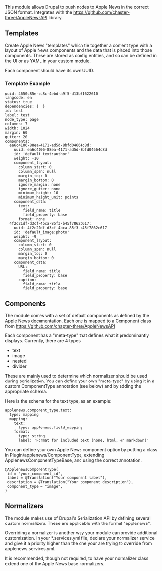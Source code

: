 This module allows Drupal to push nodes to Apple News in the correct
JSON format. Integrates with the 
https://github.com/chapter-three/AppleNewsAPI library.

## Templates

Create Apple News "templates" which tie together a content type with a
layout of Apple News components and the data that is placed into those
components. These are stored as config entities, and so can be defined
in the UI or as YAML in your custom module.

Each component should have its own UUID.

### Template Example

```
uuid: 4650c85e-ec8c-4ebd-a9f5-d13b61622610
langcode: en
status: true
dependencies: {  }
id: test
label: test
node_type: page
columns: 7
width: 1024
margin: 60
gutter: 20
components:
  ea6c4106-88ea-4171-ad5d-8bfd04664c8d:
    uuid: ea6c4106-88ea-4171-ad5d-8bfd04664c8d
    id: 'default_text:author'
    weight: -10
    component_layout:
      column_start: 0
      column_span: null
      margin_top: 0
      margin_bottom: 0
      ignore_margin: none
      ignore_gutter: none
      minimum_height: 10
      minimum_height_unit: points
    component_data:
      text:
        field_name: title
        field_property: base
      format: none
  4f2c21df-d3cf-4bca-85f3-b45f7862c617:
    uuid: 4f2c21df-d3cf-4bca-85f3-b45f7862c617
    id: 'default_image:photo'
    weight: -9
    component_layout:
      column_start: 0
      column_span: null
      margin_top: 0
      margin_bottom: 0
    component_data:
      URL:
        field_name: title
        field_property: base
      caption:
        field_name: title
        field_property: base
```

## Components

The module comes with a set of default components as defined by the 
Apple News documentation. Each one is mapped to a Component class from
https://github.com/chapter-three/AppleNewsAPI

Each component has a "meta-type" that defines what it predominantly
displays. Currently, there are 4 types:

- text
- image
- nested
- divider

These are mainly used to determine which normalizer should be used during
serialization. You can define your own "meta-type" by using it in a
custom ComponentType annotation (see below) and by adding the appropriate
schema.

Here is the schema for the text type, as an example:

```
applenews.component_type.text:
  type: mapping
  mapping:
    text:
      type: applenews.field_mapping
    format:
      type: string
      label: 'Format for included text (none, html, or markdown)'
```

You can define your own Apple News component option by putting a class 
in Plugin/applenews/ComponentType, extending ApplenewsComponentTypeBase,
and using the correct annotation.

```
@ApplenewsComponentType(
 id = "your_component_id",
 label = @Translation("Your component label"),
 description = @Translation("Your component description"),
 component_type = "image",
)
```

## Normalizers

The module makes use of Drupal's Serialization API by defining several
custom normalizers. These are applicable with the format "applenews". 

Overriding a normalizer is another way your module can provide additional
customization. In your *.services.yml file, declare your normalizer
service and give it a priority higher than the one your are trying to
override from applenews.services.yml.

It is recommended, though not required, to have your normalizer class
extend one of the Apple News base normalizers.
